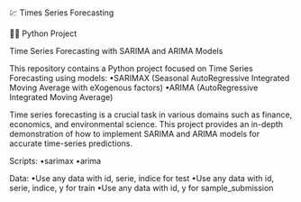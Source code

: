 💹 Times Series Forecasting

👨‍💻 Python Project

Time Series Forecasting with SARIMA and ARIMA Models

This repository contains a Python project focused on Time Series Forecasting using models:
•SARIMAX (Seasonal AutoRegressive Integrated Moving Average with eXogenous factors) 
•ARIMA (AutoRegressive Integrated Moving Average) 

Time series forecasting is a crucial task in various domains such as finance, economics, and environmental science. 
This project provides an in-depth demonstration of how to implement SARIMA and ARIMA models for accurate time-series predictions.

Scripts:
•sarimax
•arima

Data:
•Use any data with id, serie, indice for test
•Use any data with id, serie, indice, y for train
•Use any data with id, y for sample_submission
